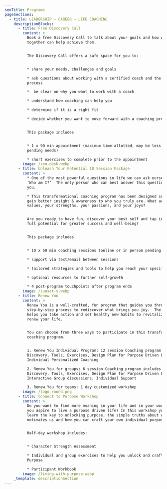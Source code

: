 ```yaml
---
seoTitle: Programs
pageSections:
  - title: LEADERSHIP ~ CAREER ~ LIFE COACHING
    descriptionBlocks:
      - title: Free Discovery Call
        content: >
          Book a free Discovery Call to talk about your goals and how working
          together can help achieve them. 


          The Discovery Call offers a safe space for you to:


          * share your needs, challenges and goals

          * ask questions about working with a certified coach and the coaching
          process

          *  be clear on why you want to work with a coach

          * understand how coaching can help you

          * determine if it is a right fit

          * decide whether you want to move forward with a coaching program


          This package includes


          * 1 x 90 min appointment (maximum time allotted, may be less time
          pending needs)

          * short exercises to complete prior to the appointment
        image: /zen-desk.webp
      - title: Unleash Your Potential 10 Session Package
        content: >
          * One of the most powerful questions in life we can ask ourselves is
          ‘Who am I?’  The only person who can best answer this question is
          you. 

          * This transformational coaching program has been designed so you can
          gain better insight & awareness to who you truly are. What are your
          values, your strengths, your passions, and your joys?


          Are you ready to have fun, discover your best self and tap into your
          full potential for greater success and well-being?  


          This package includes


          * 10 x 60 min coaching sessions (online or in person pending location)

          * support via text/email between sessions 

          * tailored strategies and tools to help you reach your specific goals

          * optional resources to further self-growth 

          * 4 post-program touchpoints after program ends
        image: /sunset-y.webp
      - title: Renew You
        content: >
          Renew You is a well-crafted, fun program that guides you through a
          step-by-step process to rediscover what brings you joy.  The program
          helps you take action and set healthy new habits to revitalize and
          renew your life.


          You can choose from three ways to participate in this transformational
          coaching program.


          1. Renew You Individual Program: 12 session Coaching program includes
          Discovery, Tools, Exercises, Design Plan for Purpose Driven Life,
          Individual Personalized Coaching

          2. Renew You for groups: 6 session Coaching program includes
          Discovery, Tools, Exercises, Design Plan for Purpose Driven Life,
          Interactive Group discussions, Individual Support

          3. Renew You for teams: 1 day customized workshop
        image: /logo_round.png
      - title: Connect to Purpose Workshop
        content: >
          Do you want to find more meaning in your life and in your work?  Do
          you aspire to live a purpose driven life? In this workshop you will
          learn the key to unlocking purpose, the simple truths about what
          motivates us and how you can craft your own individual purpose. 


          Half-day workshop includes:   


          * Character Strength Assessment

          * Individual and group exercises to help you unlock and craft your
          Purpose

          * Participant Workbook
        image: /living-with-purpose.webp
    _template: descriptionSection
---
```


